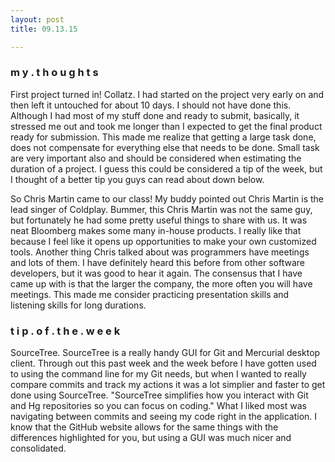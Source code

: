 ```yaml
---
layout: post
title: 09.13.15

---
```

<h3>m y . t h o u g h t s</h3>
First project turned in! Collatz. I had started on the project very early on and then left it untouched for about 10 days. I should not have done this. Although I had most of my stuff done and ready to submit, basically, it stressed me out and took me longer than I expected to get the final product ready for submission. This made me realize that getting a large task done, does not compensate for everything else that needs to be done. Small task are very important also and should be considered when estimating the duration of a project. I guess this could be considered a tip of the week, but I thought of a better tip you guys can read about down below. 

So Chris Martin came to our class! My buddy pointed out Chris Martin is the lead singer of Coldplay. Bummer, this Chris Martin was not the same guy, but fortunately he had some pretty useful things to share with us. It was neat Bloomberg makes some many in-house products. I really like that because I feel like it opens up opportunities to make your own customized tools. Another thing Chris talked about was programmers have meetings and lots of them. I have definitely heard this before from other software developers, but it was good to hear it again. The consensus that I have came up with is that the larger the company, the more often you will have meetings. This made me consider practicing presentation skills and listening skills for long durations.      


<h3>t i p . o f . t h e . w e e k</h3
This week I had some strange issues that required backtracking through my github commits. A friend recommended <a href="https://www.atlassian.com/software/sourcetree/overview">SourceTree</a>. SourceTree is a really handy GUI for Git and Mercurial desktop client. Through out this past week
and the week before I have gotten used to using the command line for my Git needs, but when I wanted to really compare commits and track my actions it was a lot simplier and faster to get done using SourceTree. "SourceTree simplifies how you interact with Git and Hg repositories so you can focus on coding." What I liked most was navigating between commits and seeing my code right in the application. I know that the GitHub website allows for the same things with the differences highlighted for you, but using a GUI was much nicer and consolidated.